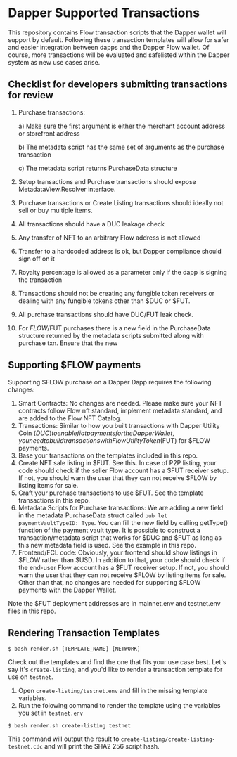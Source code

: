 # Dapper Supported Transactions

This repository contains Flow transaction scripts that the Dapper wallet will support by default. Following these transaction templates will allow for safer and easier integration between dapps and the Dapper Flow wallet. Of course, more transactions will be evaluated and safelisted within the Dapper system as new use cases arise.

## Checklist for developers submitting transactions for review
1. Purchase transactions:

    a) Make sure the first argument is either the merchant account address or storefront address

    b) The metadata script has the same set of arguments as the purchase transaction

    c) The metadata script returns PurchaseData structure


2. Setup transactions and Purchase transactions should expose MetadataView.Resolver interface.
3. Purchase transactions or Create Listing transactions should ideally not sell or buy multiple items.
4. All transactions should have a DUC leakage check
5. Any transfer of NFT to an arbitrary Flow address is not allowed
6. Transfer to a hardcoded address is ok, but Dapper compliance should sign off on it
7. Royalty percentage is allowed as a parameter only if the dapp is signing the transaction
8. Transactions should not be creating any fungible token receivers or dealing with any fungible tokens other than $DUC or $FUT.
9. All purchase transactions should have DUC/FUT leak check.
10. For $FLOW/$FUT purchases there is a new field in the PurchaseData structure returned by the metadata scripts submitted along with purchase txn. Ensure that the new 


## Supporting $FLOW payments
Supporting $FLOW purchase on a Dapper Dapp requires the following changes:
1. Smart Contracts: No changes are needed. Please make sure your NFT contracts follow Flow nft standard, implement metadata standard, and are added to the Flow NFT Catalog.
2. Transactions: Similar to how you built transactions with Dapper Utility Coin ($DUC) to enable fiat payments for the Dapper Wallet, you need to build transactions with Flow Utility Token ($FUT) for $FLOW payments. 
3. Base your transactions on the templates included in this repo.
4. Create NFT sale listing in $FUT. See this. In case of P2P listing, your code should check if the seller Flow account has a $FUT receiver setup. If not, you should warn the user that they can not receive $FLOW by listing items for sale.
5. Craft your purchase transactions to use $FUT. See the template transactions in this repo.
6. Metadata Scripts for Purchase transactions: We are adding a new field in the metadata PurchaseData struct called `pub let paymentVaultTypeID: Type`. You can fill the new field by calling getType() function of the payment vault type. It is possible to construct a transaction/metadata script that works for $DUC and $FUT as long as this new metadata field is used. See the example in this repo.
7. Frontend/FCL code: Obviously, your frontend should show listings in $FLOW rather than $USD. In addition to that, your code should check if the end-user Flow account has a $FUT receiver setup. If not, you should warn the user that they can not receive $FLOW by listing items for sale. Other than that, no changes are needed for supporting $FLOW payments with the Dapper Wallet.

Note the $FUT deployment addresses are in mainnet.env and testnet.env files in this repo.


## Rendering Transaction Templates

```shell
$ bash render.sh [TEMPLATE_NAME] [NETWORK]
```

Check out the templates and find the one that fits your use case best. Let's say it's `create-listing`, and you'd like to render a transaction template for use on `testnet`.

1. Open `create-listing/testnet.env` and fill in the missing template variables.
2. Run the folowing command to render the template using the variables you set in `testnet.env`
```shell
$ bash render.sh create-listing testnet
```
This command will output the result to `create-listing/create-listing-testnet.cdc` and will print the SHA2 256 script hash.
